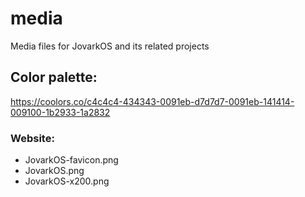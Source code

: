 # media

Media files for JovarkOS and its related projects

## Color palette:
https://coolors.co/c4c4c4-434343-0091eb-d7d7d7-0091eb-141414-009100-1b2933-1a2832

### Website:

- JovarkOS-favicon.png
- JovarkOS.png
- JovarkOS-x200.png
